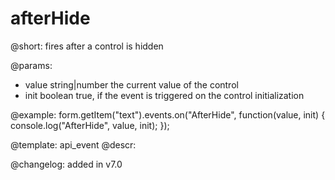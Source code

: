 afterHide
=============

@short: fires after a control is hidden
 

@params:
- value     string|number    the current value of the control
- init      boolean     true, if the event is triggered on the control initialization


@example:
form.getItem("text").events.on("AfterHide", function(value, init) {
    console.log("AfterHide", value, init);
});


@template: api_event
@descr:

@changelog: added in v7.0
